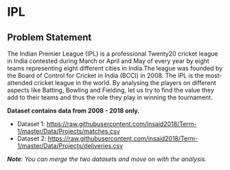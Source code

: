 
# IPL

## Problem Statement
The Indian Premier League (IPL) is a professional Twenty20 cricket league in India contested during March or April and May of every year by eight teams representing eight different cities in India.The league was founded by the Board of Control for Cricket in India (BCCI) in 2008. The IPL is the most-attended cricket league in the world. By analysing the players on different aspects like Batting, Bowling and Fielding, let us try to find the value they add to their teams and thus the role they play in winning the tournament.
 
 **Dataset contains data from 2008 - 2018 only.**  

 - Dataset 1: https://raw.githubusercontent.com/insaid2018/Term-1/master/Data/Projects/matches.csv
 - Dataset 2: https://raw.githubusercontent.com/insaid2018/Term-1/master/Data/Projects/deliveries.csv

***Note**: You can merge the two datasets and move on with the analysis.*

